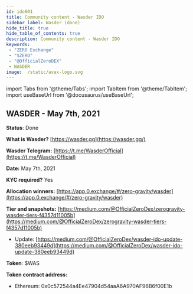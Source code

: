 ```yaml
---
id: ido001
title: Community content - Wasder IDO
sidebar_label: Wasder (done)
hide_title: true
hide_table_of_contents: true
description: Community content - Wasder IDO
keywords:
 - "ZERO Exchange"
 - "$ZERO"
 - "@OfficialZeroDEX"
 - WASDER
image:  /static/avax-logo.svg
---
```


import Tabs from '@theme/Tabs';
import TabItem from '@theme/TabItem';
import useBaseUrl from '@docusaurus/useBaseUrl';


## WASDER - May 7th, 2021

**Status**: Done

**What is Wasder?** [https://wasder.gg](https://wasder.gg/)

**Wasder Telegram:** [https://t.me/WasderOfficial](https://t.me/WasderOfficial)

**Date:** May 7th, 2021

**KYC required?** Yes

**Allocation winners:** [https://app.0.exchange/#/zero-gravity/wasder](https://app.0.exchange/#/zero-gravity/wasder)

**Tier and snapshots:** [https://medium.com/@OfficialZeroDex/zerogravity-wasder-tiers-f4357d11005b](https://medium.com/@OfficialZeroDex/zerogravity-wasder-tiers-f4357d11005b)
   * Update: [https://medium.com/@OfficialZeroDex/wasder-ido-update-380eeb93449d](https://medium.com/@OfficialZeroDex/wasder-ido-update-380eeb93449d)

**Token**: $WAS

**Token contract address:**
* Ethereum: 0x0c572544a4Ee47904d54aaA6A970AF96B6f00E1b
